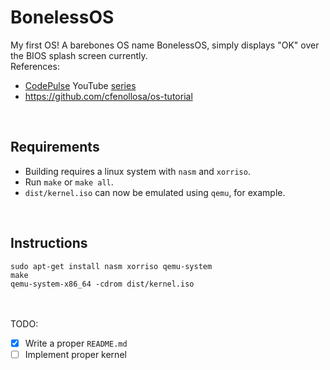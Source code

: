 # BonelessOS
My first OS! A barebones OS name BonelessOS, simply displays "OK" over the BIOS splash screen currently.  
References:
- [CodePulse](https://www.youtube.com/channel/UCUVahoidFA7F3Asfvamrm7w) YouTube [series](https://www.youtube.com/watch?v=FkrpUaGThTQ)
- https://github.com/cfenollosa/os-tutorial
<br>

## Requirements
- Building requires a linux system with `nasm` and `xorriso`.
- Run `make` or `make all`.
- `dist/kernel.iso` can now be emulated using `qemu`, for example.
<br>

## Instructions  
`sudo apt-get install nasm xorriso qemu-system`  
`make`  
`qemu-system-x86_64 -cdrom dist/kernel.iso`  
<br>
<br>
  
TODO:
- [x] Write a proper `README.md`
- [ ] Implement proper kernel
